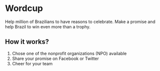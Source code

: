 # Wordcup

Help million of Brazilians to have reasons to celebrate. Make a promise and help Brazil to win even more than a trophy.

## How it works?
1. Chose one of the nonprofit organizations (NPO) available
2. Share your promise on Facebook or Twitter
3. Cheer for your team